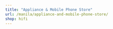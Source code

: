 ```yaml
---
title: "Appliance & Mobile Phone Store"
url: /manila/appliance-and-mobile-phone-store/
shop: hifi
---
```

